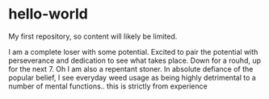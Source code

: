 # hello-world
My first repository, so content will likely be limited.

I am a complete loser with some potential. Excited to pair the potential with perseverance and dedication to see what takes place. Down for a rouhd, up for the next 7. Oh I am also a repentant stoner. In absolute defiance of the popular belief, I see everyday weed usage as being highly detrimental to a number of mental functions.. this is strictly from experience

